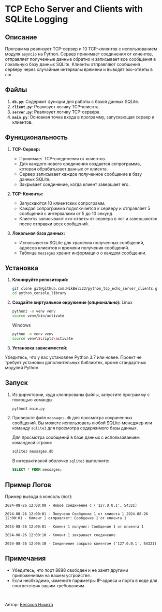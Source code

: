 # TCP Echo Server and Clients with SQLite Logging

## Описание

Программа реализует TCP-сервер и 10 TCP-клиентов с использованием модуля `asyncio` на Python. 
Сервер принимает соединения от клиентов, отправляет полученные данные обратно и записывает все сообщения в локальную базу данных SQLite.
Клиенты отправляют сообщения серверу через случайные интервалы времени и выводят эхо-ответы в лог.

## Файлы

1. **`db.py`**: Содержит функции для работы с базой данных SQLite.
2. **`client.py`**: Реализует логику TCP-клиента.
3. **`server.py`**: Реализует логику TCP-сервера.
4. **`main.py`**: Основная точка входа в программу, запускающая сервер и клиентов.

## Функциональность

1. **TCP-Сервер:**
   - Принимает TCP-соединения от клиентов.
   - Для каждого нового соединения создается сопрограмма, которая обрабатывает данные от клиента.
   - Сервер записывает каждое полученное сообщение в базу данных SQLite.
   - Закрывает соединение, когда клиент завершает его.

2. **TCP-Клиенты:**
   - Запускаются 10 клиентских сопрограмм.
   - Каждая сопрограмма подключается к серверу и отправляет 5 сообщений с интервалами от 5 до 10 секунд.
   - Клиенты записывают эхо-ответы от сервера в лог и завершаются после отправки всех сообщений.

3. **Локальная база данных:**
   - Используется SQLite для хранения полученных сообщений, адресов клиентов и времени получения сообщений.
   - Таблица `messages` хранит информацию о каждом сообщении.

## Установка

1. **Клонируйте репозиторий:**

    ```bash
    git clone git@github.com:NikBel523/python_tcp_echo_server_clients.git
    cd python_console_library
    ```

2. **Создайте виртуальное окружение (опционально):**
   Linux
    ```bash
    python3 -m venv venv
    source venv/bin/activate
    ```
   Windows
    ```bash
    python -m venv venv
    source venv\Scripts\activate
    ```

3. **Установка зависимостей:**

Убедитесь, что у вас установлен Python 3.7 или новее. Проект не требует установки дополнительных библиотек, кроме стандартных модулей Python.

## Запуск

1. Из директории, куда клонированы файлы, запустите программу с помощью команды:

    ```bash
    python3 main.py
    ```

2. Проверьте файл `messages.db` для просмотра сохраненных сообщений. Вы можете использовать любой SQLite-менеджер или команду `sqlite3` для просмотра содержимого базы данных.

    Для просмотра сообщений в базе данных с использованием командной строки:

    ```bash
    sqlite3 messages.db
    ```

    В интерактивной оболочке `sqlite3` выполните:

    ```sql
    SELECT * FROM messages;
    ```

## Пример Логов

Пример вывода в консоль (лог):

    2024-08-26 12:00:00 - Новое соединение с ('127.0.0.1', 54321)
    
    2024-08-26 12:00:01 - Получено Сообщение 1 от клиента 1 2024-08-26 12:00:01 - Клиент 1 отправляет: Сообщение 1 от клиента 1
    
    2024-08-26 12:00:01 - Клиент 1 получил: Сообщение 1 от клиента 1
    
    2024-08-26 12:00:10 - Клиент 1 закрывает соединение
    
    2024-08-26 12:00:10 - Соединение закрыто клиентом ('127.0.0.1', 54321)

## Примечания

- Убедитесь, что порт 8888 свободен и не занят другими приложениями на вашем устройстве.
- Если необходимо, измените параметры IP-адреса и порта в коде для соответствия вашим требованиям.

<br>

Автор: [Беляков Никита](https://github.com/NikBel523)
